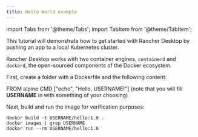 ```yaml
---
title: Hello World example
---
```


import Tabs from '@theme/Tabs';
import TabItem from '@theme/TabItem';

This tutorial will demonstrate how to get started with Rancher Desktop by pushing an app to a local Kubernetes cluster.

Rancher Desktop works with two container engines, `containerd` and `dockerd`, the open-sourced components of the Docker ecosystem.

First, create a folder with a Dockerfile and the following content:

FROM alpine
CMD ["echo", "Hello, USERNAME!"] (note that you will fill **USERNAME** in with something of your choosing)

Next, build and run the image for verification purposes:

<Tabs groupId="container-runtime">
  <TabItem value="nerdctl" default>

```
docker build -t USERNAME/hello:1.0 .
docker images | grep USERNAME
docker run --rm USERNAME/hello:1.0
```